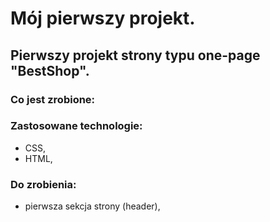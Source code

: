 # Mój pierwszy projekt.

## Pierwszy projekt strony typu one-page "BestShop".

### Co jest zrobione:





### Zastosowane technologie:
- CSS,
- HTML,




### Do zrobienia:
- pierwsza sekcja strony (header),






